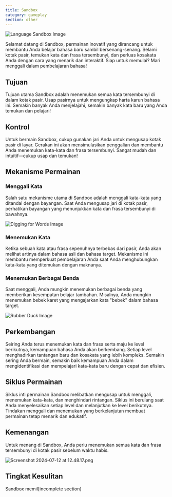 ```yaml
---
title: Sandbox
category: gameplay
section: other
---
```

![Language Sandbox Image](https://help.studycat.com/hc/article_attachments/34873193987353)

Selamat datang di Sandbox, permainan inovatif yang dirancang untuk membantu Anda belajar bahasa baru sambil bersenang-senang. Selami kotak pasir, temukan kata dan frasa tersembunyi, dan perluas kosakata Anda dengan cara yang menarik dan interaktif. Siap untuk memulai? Mari menggali dalam pembelajaran bahasa!

## Tujuan

Tujuan utama Sandbox adalah menemukan semua kata tersembunyi di dalam kotak pasir. Usap pasirnya untuk mengungkap harta karun bahasa ini. Semakin banyak Anda menjelajahi, semakin banyak kata baru yang Anda temukan dan pelajari!

## Kontrol

Untuk bermain Sandbox, cukup gunakan jari Anda untuk mengusap kotak pasir di layar. Gerakan ini akan mensimulasikan penggalian dan membantu Anda menemukan kata-kata dan frasa tersembunyi. Sangat mudah dan intuitif—cukup usap dan temukan!

## Mekanisme Permainan

### Menggali Kata

Salah satu mekanisme utama di Sandbox adalah menggali kata-kata yang ditandai dengan bayangan. Saat Anda mengusap jari di kotak pasir, perhatikan bayangan yang menunjukkan kata dan frasa tersembunyi di bawahnya.

![Digging for Words Image](https://help.studycat.com/hc/article_attachments/34873193990169)

### Menemukan Kata

Ketika sebuah kata atau frasa sepenuhnya terbebas dari pasir, Anda akan melihat artinya dalam bahasa asli dan bahasa target. Mekanisme ini membantu memperkuat pembelajaran Anda saat Anda menghubungkan kata-kata yang ditemukan dengan maknanya.

### Menemukan Berbagai Benda

Saat menggali, Anda mungkin menemukan berbagai benda yang memberikan kesempatan belajar tambahan. Misalnya, Anda mungkin menemukan bebek karet yang mengajarkan kata "bebek" dalam bahasa target.

![Rubber Duck Image](https://help.studycat.com/hc/article_attachments/34873210402585)

## Perkembangan

Seiring Anda terus menemukan kata dan frasa serta maju ke level berikutnya, kemampuan bahasa Anda akan berkembang. Setiap level menghadirkan tantangan baru dan kosakata yang lebih kompleks. Semakin sering Anda bermain, semakin baik kemampuan Anda dalam mengidentifikasi dan mempelajari kata-kata baru dengan cepat dan efisien.

## Siklus Permainan

Siklus inti permainan Sandbox melibatkan mengusap untuk menggali, menemukan kata-kata, dan menghindari rintangan. Siklus ini berulang saat Anda menyelesaikan setiap level dan melanjutkan ke level berikutnya. Tindakan menggali dan menemukan yang berkelanjutan membuat permainan tetap menarik dan edukatif.

## Kemenangan

Untuk menang di Sandbox, Anda perlu menemukan semua kata dan frasa tersembunyi di kotak pasir sebelum waktu habis.

![Screenshot 2024-07-12 at 12.48.17.png](https://help.studycat.com/hc/article_attachments/34967564471577)

## Tingkat Kesulitan

Sandbox memil[incomplete section]